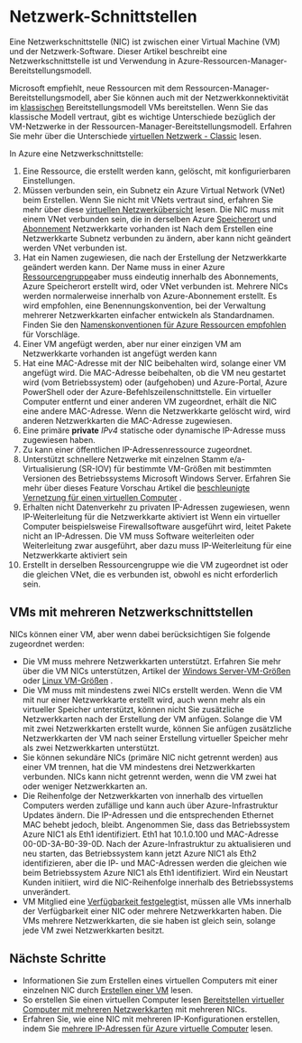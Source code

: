 <properties 
   pageTitle="Netzwerk-Schnittstellen | Microsoft Azure"
   description="Erfahren Sie mehr über Azure Netzwerkschnittstellen in Azure-Ressourcen-Manager."
   services="virtual-network"
   documentationCenter="na"
   authors="jimdial"
   manager="carmonm"
   editor=""
   tags="azure-resource-manager"
/>
<tags 
   ms.service="virtual-network"
   ms.devlang="na"
   ms.topic="article"
   ms.tgt_pltfrm="na"
   ms.workload="infrastructure-services"
   ms.date="09/23/2016"
   ms.author="jdial" />

# <a name="network-interfaces"></a>Netzwerk-Schnittstellen

Eine Netzwerkschnittstelle (NIC) ist zwischen einer Virtual Machine (VM) und der Netzwerk-Software. Dieser Artikel beschreibt eine Netzwerkschnittstelle ist und Verwendung in Azure-Ressourcen-Manager-Bereitstellungsmodell.

Microsoft empfiehlt, neue Ressourcen mit dem Ressourcen-Manager-Bereitstellungsmodell, aber Sie können auch mit der Netzwerkkonnektivität im [klassischen](virtual-network-ip-addresses-overview-classic.md) Bereitstellungsmodell VMs bereitstellen. Wenn Sie das klassische Modell vertraut, gibt es wichtige Unterschiede bezüglich der VM-Netzwerke in der Ressourcen-Manager-Bereitstellungsmodell. Erfahren Sie mehr über die Unterschiede [virtuellen Netzwerk - Classic](virtual-network-ip-addresses-overview-classic.md#differences-between-resource-manager-and-classic-deployments) lesen.

In Azure eine Netzwerkschnittstelle:

1. Eine Ressource, die erstellt werden kann, gelöscht, mit konfigurierbaren Einstellungen.
2. Müssen verbunden sein, ein Subnetz ein Azure Virtual Network (VNet) beim Erstellen. Wenn Sie nicht mit VNets vertraut sind, erfahren Sie mehr über diese [virtuellen Netzwerkübersicht](virtual-networks-overview.md) lesen. Die NIC muss mit einem VNet verbunden sein, die in derselben Azure [Speicherort](https://azure.microsoft.com/regions) und [Abonnement](../azure-glossary-cloud-terminology.md#subscription) Netzwerkkarte vorhanden ist Nach dem Erstellen eine Netzwerkkarte Subnetz verbunden zu ändern, aber kann nicht geändert werden VNet verbunden ist.
3. Hat ein Namen zugewiesen, die nach der Erstellung der Netzwerkkarte geändert werden kann. Der Name muss in einer Azure [Ressourcengruppe](../azure-resource-manager/resource-group-overview.md#resource-groups)aber muss eindeutig innerhalb des Abonnements, Azure Speicherort erstellt wird, oder VNet verbunden ist. Mehrere NICs werden normalerweise innerhalb von Azure-Abonnement erstellt. Es wird empfohlen, eine Benennungskonvention, bei der Verwaltung mehrerer Netzwerkkarten einfacher entwickeln als Standardnamen. Finden Sie den [Namenskonventionen für Azure Ressourcen empfohlen](../guidance/guidance-naming-conventions.md) für Vorschläge.
4. Einer VM angefügt werden, aber nur einer einzigen VM am Netzwerkkarte vorhanden ist angefügt werden kann
5. Hat eine MAC-Adresse mit der NIC beibehalten wird, solange einer VM angefügt wird. Die MAC-Adresse beibehalten, ob die VM neu gestartet wird (vom Betriebssystem) oder (aufgehoben) und Azure-Portal, Azure PowerShell oder der Azure-Befehlszeilenschnittstelle. Ein virtueller Computer entfernt und einer anderen VM zugeordnet, erhält die NIC eine andere MAC-Adresse. Wenn die Netzwerkkarte gelöscht wird, wird anderen Netzwerkkarten die MAC-Adresse zugewiesen.
6. Eine primäre **private** *IPv4* statische oder dynamische IP-Adresse muss zugewiesen haben.
8. Zu kann einer öffentlichen IP-Adressenressource zugeordnet.
9. Unterstützt schnellere Netzwerke mit einzelnen Stamm e/a-Virtualisierung (SR-IOV) für bestimmte VM-Größen mit bestimmten Versionen des Betriebssystems Microsoft Windows Server. Erfahren Sie mehr über dieses Feature Vorschau Artikel die [beschleunigte Vernetzung für einen virtuellen Computer](virtual-network-accelerated-networking-powershell.md) .
10. Erhalten nicht Datenverkehr zu privaten IP-Adressen zugewiesen, wenn IP-Weiterleitung für die Netzwerkkarte aktiviert ist Wenn ein virtueller Computer beispielsweise Firewallsoftware ausgeführt wird, leitet Pakete nicht an IP-Adressen. Die VM muss Software weiterleiten oder Weiterleitung zwar ausgeführt, aber dazu muss IP-Weiterleitung für eine Netzwerkkarte aktiviert sein
11. Erstellt in derselben Ressourcengruppe wie die VM zugeordnet ist oder die gleichen VNet, die es verbunden ist, obwohl es nicht erforderlich sein.

## <a name="vms-with-multiple-network-interfaces"></a>VMs mit mehreren Netzwerkschnittstellen

NICs können einer VM, aber wenn dabei berücksichtigen Sie folgende zugeordnet werden:  

- Die VM muss mehrere Netzwerkkarten unterstützt. Erfahren Sie mehr über die VM NICs unterstützen, Artikel der [Windows Server-VM-Größen](../virtual-machines/virtual-machines-windows-sizes.md) oder [Linux VM-Größen](../virtual-machines/virtual-machines-linux-sizes.md) .   
- Die VM muss mit mindestens zwei NICs erstellt werden. Wenn die VM mit nur einer Netzwerkkarte erstellt wird, auch wenn mehr als ein virtueller Speicher unterstützt, können nicht Sie zusätzliche Netzwerkkarten nach der Erstellung der VM anfügen. Solange die VM mit zwei Netzwerkkarten erstellt wurde, können Sie anfügen zusätzliche Netzwerkkarten der VM nach seiner Erstellung virtueller Speicher mehr als zwei Netzwerkkarten unterstützt.  
- Sie können sekundäre NICs (primäre NIC nicht getrennt werden) aus einer VM trennen, hat die VM mindestens drei Netzwerkkarten verbunden. NICs kann nicht getrennt werden, wenn die VM zwei hat oder weniger Netzwerkkarten an.  
- Die Reihenfolge der Netzwerkkarten von innerhalb des virtuellen Computers werden zufällige und kann auch über Azure-Infrastruktur Updates ändern. Die IP-Adressen und die entsprechenden Ethernet MAC behebt jedoch, bleibt. Angenommen Sie, dass das Betriebssystem Azure NIC1 als Eth1 identifiziert. Eth1 hat 10.1.0.100 und MAC-Adresse 00-0D-3A-B0-39-0D. Nach der Azure-Infrastruktur zu aktualisieren und neu starten, das Betriebssystem kann jetzt Azure NIC1 als Eth2 identifizieren, aber die IP- und MAC-Adressen werden die gleichen wie beim Betriebssystem Azure NIC1 als Eth1 identifiziert. Wird ein Neustart Kunden initiiert, wird die NIC-Reihenfolge innerhalb des Betriebssystems unverändert.  
- VM Mitglied eine [Verfügbarkeit festgelegt](../azure-glossary-cloud-terminology.md#availability-set)ist, müssen alle VMs innerhalb der Verfügbarkeit einer NIC oder mehrere Netzwerkkarten haben. Die VMs mehrere Netzwerkkarten, die sie haben ist gleich sein, solange jede VM zwei Netzwerkkarten besitzt.

## <a name="next-steps"></a>Nächste Schritte

- Informationen Sie zum Erstellen eines virtuellen Computers mit einer einzelnen NIC durch [Erstellen einer VM](../virtual-machines/virtual-machines-windows-hero-tutorial.md) lesen.
- So erstellen Sie einen virtuellen Computer lesen [Bereitstellen virtueller Computer mit mehreren Netzwerkkarten](virtual-network-deploy-multinic-arm-ps.md) mit mehreren NICs.
- Erfahren Sie, wie eine NIC mit mehreren IP-Konfigurationen erstellen, indem Sie [mehrere IP-Adressen für Azure virtuelle Computer](virtual-network-multiple-ip-addresses-powershell.md) lesen.
